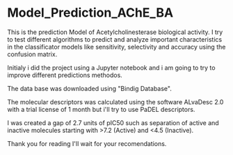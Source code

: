 # Model_Prediction_AChE_BA

This is the prediction Model of Acetylcholinesterase biological activity.
I try to test different algorithms to predict and analyze important
characteristics in the classificator models like sensitivity, selectivity and accuracy using the confusion matrix.

Initialy i did the project using a Jupyter notebook and i am going to try to improve different predictions methodos.

The data base was downloaded using "Bindig Database".

The molecular descriptors was calculated using the software ALvaDesc 2.0 with a trial license of 1 month but i'll try to use PaDEL descriptors.

I was created a gap of 2.7  units of pIC50 such as separation of active and inactive molecules starting with >7.2 (Active) and  <4.5 (Inactive).


Thank you for reading I'll wait for your recomendations.
